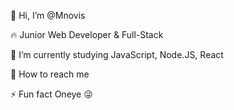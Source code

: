👋 Hi, I’m @Mnovis

🔥 Junior Web Developer & Full-Stack

🔭 I’m currently studying JavaScript, Node.JS, React

💬 How to reach me 

⚡ Fun fact Oneye 😜

<!---
Mnovis/Mnovis is a ✨ special ✨ repository because its `README.md` (this file) appears on your GitHub profile.
You can click the Preview link to take a look at your changes.
--->

